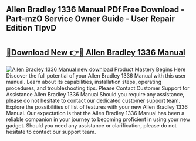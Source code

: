 ## Allen Bradley 1336 Manual PDf Free Download - Part-mzO Service Owner Guide - User Repair Edition TIpvD

# <h2><a href="http://bc32913.oget.top/?id=Allen+Bradley+1336+Manual">🔗Download New 👉🔴 Allen Bradley 1336 Manual</a></h2>

[![Allen Bradley 1336 Manual new download](https://i.imgur.com/5g1atiW.png)](http://bc32913.oget.top/?id=Allen+Bradley+1336+Manual)
Product Mastery Begins Here Discover the full potential of your Allen Bradley 1336 Manual with this user manual. Learn about its capabilities, installation steps, operating procedures, and troubleshooting tips. Please Contact Customer Support for Assistance Allen Bradley 1336 Manual Should you require any assistance, please do not hesitate to contact our dedicated customer support team. Explore the possibilities of list of features with your new Allen Bradley 1336 Manual. Our expectation is that the Allen Bradley 1336 Manual has been a reliable companion in your journey to becoming proficient in using your new gadget. Should you need any assistance or clarification, please do not hesitate to contact our support team.
